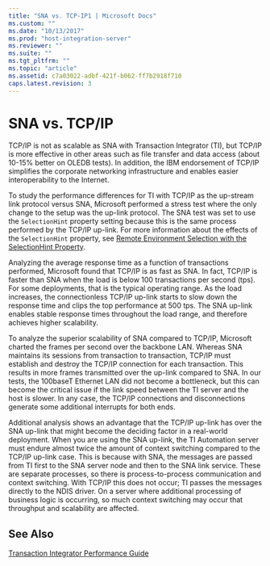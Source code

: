 ```yaml
---
title: "SNA vs. TCP-IP1 | Microsoft Docs"
ms.custom: ""
ms.date: "10/13/2017"
ms.prod: "host-integration-server"
ms.reviewer: ""
ms.suite: ""
ms.tgt_pltfrm: ""
ms.topic: "article"
ms.assetid: c7a03022-adbf-421f-b062-ff7b2918f710
caps.latest.revision: 3
---
```

# SNA vs. TCP/IP
TCP/IP is not as scalable as SNA with Transaction Integrator (TI), but TCP/IP is more effective in other areas such as file transfer and data access (about 10-15% better on OLEDB tests). In addition, the IBM endorsement of TCP/IP simplifies the corporate networking infrastructure and enables easier interoperability to the Internet.  
  
 To study the performance differences for TI with TCP/IP as the up-stream link protocol versus SNA, Microsoft performed a stress test where the only change to the setup was the up-link protocol. The SNA test was set to use the `SelectionHint` property setting because this is the same process performed by the TCP/IP up-link. For more information about the effects of the `SelectionHint` property, see [Remote Environment Selection with the SelectionHint Property](../core/remote-environment-selection-with-the-selectionhint-property.md).  
  
 Analyzing the average response time as a function of transactions performed, Microsoft found that TCP/IP is as fast as SNA. In fact, TCP/IP is faster than SNA when the load is below 100 transactions per second (tps). For some deployments, that is the typical operating range. As the load increases, the connectionless TCP/IP up-link starts to slow down the response time and clips the top performance at 500 tps. The SNA up-link enables stable response times throughout the load range, and therefore achieves higher scalability.  
  
 To analyze the superior scalability of SNA compared to TCP/IP, Microsoft charted the frames per second over the backbone LAN. Whereas SNA maintains its sessions from transaction to transaction, TCP/IP must establish and destroy the TCP/IP connection for each transaction. This results in more frames transmitted over the up-link compared to SNA. In our tests, the 100baseT Ethernet LAN did not become a bottleneck, but this can become the critical issue if the link speed between the TI server and the host is slower. In any case, the TCP/IP connections and disconnections generate some additional interrupts for both ends.  
  
 Additional analysis shows an advantage that the TCP/IP up-link has over the SNA up-link that might become the deciding factor in a real-world deployment. When you are using the SNA up-link, the TI Automation server must endure almost twice the amount of context switching compared to the TCP/IP up-link case. This is because with SNA, the messages are passed from TI first to the SNA server node and then to the SNA link service. These are separate processes, so there is process-to-process communication and context switching. With TCP/IP this does not occur; TI passes the messages directly to the NDIS driver. On a server where additional processing of business logic is occurring, so much context switching may occur that throughput and scalability are affected.  
  
## See Also  
 [Transaction Integrator Performance Guide](../core/transaction-integrator-performance-guide.md)